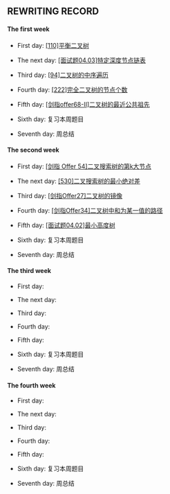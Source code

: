 ## REWRITING RECORD

#### The first week

* First day: [[110]平衡二叉树](https://leetcode-cn.com/problems/balanced-binary-tree/)

* The next day: [[面试题04.03]特定深度节点链表](https://leetcode-cn.com/problems/list-of-depth-lcci/)

* Third day: [[94]二叉树的中序遍历](https://leetcode-cn.com/problems/binary-tree-inorder-traversal/)

* Fourth day: [[222]完全二叉树的节点个数](https://leetcode-cn.com/problems/count-complete-tree-nodes/)

* Fifth day: [[剑指offer68-II]二叉树的最近公共祖先](https://leetcode-cn.com/problems/er-cha-shu-de-zui-jin-gong-gong-zu-xian-lcof/)

* Sixth day: 复习本周题目

* Seventh day: 周总结

#### The second week

* First day: [[剑指 Offer 54]二叉搜索树的第k大节点](https://leetcode-cn.com/problems/er-cha-sou-suo-shu-de-di-kda-jie-dian-lcof/)

* The next day: [[530]二叉搜索树的最小绝对差](https://leetcode-cn.com/problems/minimum-absolute-difference-in-bst/)

* Third day: [[剑指Offer27]二叉树的镜像](https://leetcode-cn.com/problems/er-cha-shu-de-jing-xiang-lcof/)

* Fourth day: [[剑指Offer34]二叉树中和为某一值的路径](https://leetcode-cn.com/problems/er-cha-shu-zhong-he-wei-mou-yi-zhi-de-lu-jing-lcof/) 

* Fifth day: [[面试题04.02]最小高度树](https://leetcode-cn.com/problems/minimum-height-tree-lcci/) 

* Sixth day: 复习本周题目

* Seventh day: 周总结

#### The third week

* First day: 

* The next day: 

* Third day: 

* Fourth day: 

* Fifth day: 

* Sixth day: 复习本周题目

* Seventh day: 周总结

#### The fourth week

* First day: 

* The next day: 

* Third day: 

* Fourth day: 

* Fifth day: 

* Sixth day: 复习本周题目

* Seventh day: 周总结
